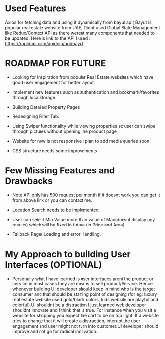 # Used Features

Axios for fetching data and using it dynamically from bayut api( Bayut is popular real estate website from UAE)
Didnt used Global State Management like Redux/Context API as there werent many components that needed to be updated.
Here is link to the API I used : https://rapidapi.com/apidojo/api/bayut

# ROADMAP FOR FUTURE

- Looking for Inspiration from popular Real Estate websites which have good user engagement for better layout.

- Implement new features such as authentication and bookmark/favorites through localStorage.

- Building Detailed Property Pages

- Redesigning Filter Tab.

- Using Swiper functionality while viewing properties so user can swipe through pictures without opening the product page

- Website for now is not responsive I plan to add media queries soon.

- CSS structure needs some improvements

# Few Missing Features and Drawbacks

- Note API only has 500 request per month if it doesnt work you can get it from above link or you can contact me.

- Location Search needs to be implemented

- User can select Min Value more than value of Max(doesnt display any results) which will be fixed in future (in Price and Area).

- Fallback Page/ Loading and error Handling.

# My Approach to building User Interfaces (OPTIONAL)

- Personally what I have learned is user interfaces arent the product or service in most cases they are means to sell product/Service. Hence whenever building UI developer should keep in mind who is the target consumer and that should be starting point of designing (for eg: luxury real estate website used gold/black colors, kids website are playful and colorful).UI shouldnt be a distraction I just learned web developer shouldnt innovate and I think that is true. For instance when you visit a website for shopping you expect the cart to be on top right. If a website tries to change that it will create a distraction, interupt the user engagement and user might not turn into customer.UI developer should improve and not go for radical innovation.
